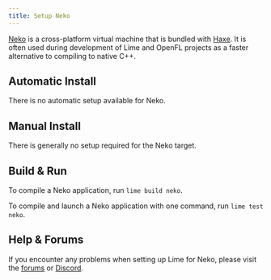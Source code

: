 ```yaml
---
title: Setup Neko
---
```


[Neko](https://nekovm.org) is a cross-platform virtual machine that is bundled with [Haxe](https://haxe.org/). It is often used during development of Lime and OpenFL projects as a faster alternative to compiling to native C++.

## Automatic Install

There is no automatic setup available for Neko.

## Manual Install

There is generally no setup required for the Neko target.

## Build & Run

To compile a Neko application, run `lime build neko`.

To compile and launch a Neko application with one command, run `lime test neko`.

## Help & Forums

If you encounter any problems when setting up Lime for Neko, please visit the [forums](http://community.openfl.org/c/help) or [Discord](https://discord.gg/tDgq8EE).

